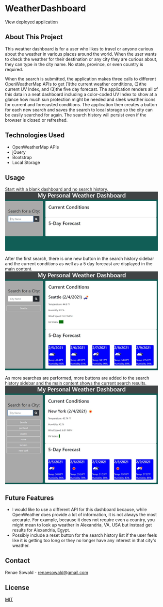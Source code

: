 # WeatherDashboard
[View deployed application](https://rsowald.github.io/WeatherDashboard)

## About This Project
This weather dashboard is for a user who likes to travel or anyone curious about the weather in various places around the world. When the user wants to check the weather for their destination or any city they are curious about, they can type in the city name. No state, province, or even country is required.

When the search is submitted, the application makes three calls to different OpenWeatherMap APIs to get (1)the current weather conditions, (2)the current UV Index, and (3)the five day forecast. The application renders all of this data in a neat dashboard including a color-coded UV Index to show at a glance how much sun protection might be needed and sleek weather icons for current and forecasted conditions. The application then creates a button for each new search and saves the search to local storage so the city can be easily searched for again. The search history will persist even if the browser is closed or refreshed.

## Technologies Used
- OpenWeatherMap APIs
- jQuery
- Bootstrap
- Local Storage

## Usage

Start with a blank dashboard and no search history.
![Blank dashboard landing page](assets/screenshots/blank_dashboard.jpg)

After the first search, there is one new button in the search history sidebar and the current conditions as well as a 5 day forecast are displayed in the main content.
![Search results display](assets/screenshots/search_results.jpg)

As more searches are performed, more buttons are added to the search history sidebar and the main content shows the current search results.
![Persistent search history](assets/screenshots/persistent_search_history.jpg)


## Future Features
- I would like to use a different API for this dashboard because, while OpenWeather does provide a lot of information, it is not always the most accurate. For example, because it does not require even a country, you might mean to look up weather in Alexandria, VA, USA but instead get results for Alexandria, Egypt.
- Possibly include a reset button for the search history list if the user feels like it is getting too long or they no longer have any interest in that city's weather.

## Contact
Renae Sowald - renaesowald@gmail.com

## License
[MIT](LICENSE)
